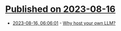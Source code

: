 # [Published on 2023-08-16](index.md)

* [2023-08-16, 06:06:01](https://lobste.rs/s/dg9i46/why_host_your_own_llm) - [Why host your own LLM?](http://marble.onl/posts/why_host_your_own_llm.html)
